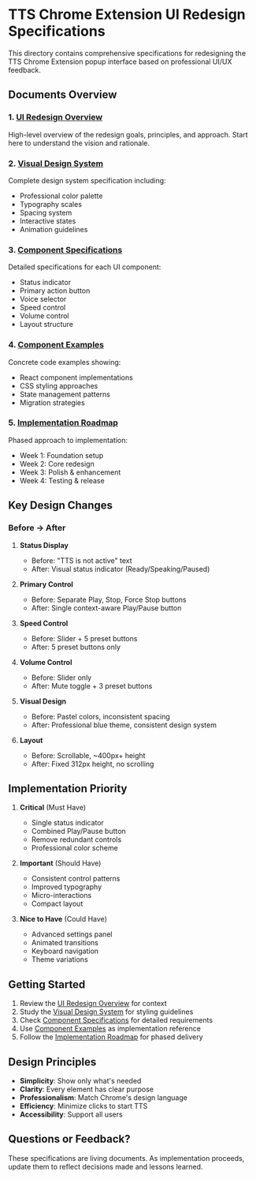 # TTS Chrome Extension UI Redesign Specifications

This directory contains comprehensive specifications for redesigning the TTS Chrome Extension popup interface based on professional UI/UX feedback.

## Documents Overview

### 1. [UI Redesign Overview](./ui-redesign-overview.md)
High-level overview of the redesign goals, principles, and approach. Start here to understand the vision and rationale.

### 2. [Visual Design System](./visual-design-system.md)
Complete design system specification including:
- Professional color palette
- Typography scales
- Spacing system
- Interactive states
- Animation guidelines

### 3. [Component Specifications](./component-specifications.md)
Detailed specifications for each UI component:
- Status indicator
- Primary action button
- Voice selector
- Speed control
- Volume control
- Layout structure

### 4. [Component Examples](./component-examples.md)
Concrete code examples showing:
- React component implementations
- CSS styling approaches
- State management patterns
- Migration strategies

### 5. [Implementation Roadmap](./implementation-roadmap.md)
Phased approach to implementation:
- Week 1: Foundation setup
- Week 2: Core redesign
- Week 3: Polish & enhancement
- Week 4: Testing & release

## Key Design Changes

### Before → After

1. **Status Display**
   - Before: "TTS is not active" text
   - After: Visual status indicator (Ready/Speaking/Paused)

2. **Primary Control**
   - Before: Separate Play, Stop, Force Stop buttons
   - After: Single context-aware Play/Pause button

3. **Speed Control**
   - Before: Slider + 5 preset buttons
   - After: 5 preset buttons only

4. **Volume Control**
   - Before: Slider only
   - After: Mute toggle + 3 preset buttons

5. **Visual Design**
   - Before: Pastel colors, inconsistent spacing
   - After: Professional blue theme, consistent design system

6. **Layout**
   - Before: Scrollable, ~400px+ height
   - After: Fixed 312px height, no scrolling

## Implementation Priority

1. **Critical** (Must Have)
   - Single status indicator
   - Combined Play/Pause button
   - Remove redundant controls
   - Professional color scheme

2. **Important** (Should Have)
   - Consistent control patterns
   - Improved typography
   - Micro-interactions
   - Compact layout

3. **Nice to Have** (Could Have)
   - Advanced settings panel
   - Animated transitions
   - Keyboard navigation
   - Theme variations

## Getting Started

1. Review the [UI Redesign Overview](./ui-redesign-overview.md) for context
2. Study the [Visual Design System](./visual-design-system.md) for styling guidelines
3. Check [Component Specifications](./component-specifications.md) for detailed requirements
4. Use [Component Examples](./component-examples.md) as implementation reference
5. Follow the [Implementation Roadmap](./implementation-roadmap.md) for phased delivery

## Design Principles

- **Simplicity**: Show only what's needed
- **Clarity**: Every element has clear purpose
- **Professionalism**: Match Chrome's design language
- **Efficiency**: Minimize clicks to start TTS
- **Accessibility**: Support all users

## Questions or Feedback?

These specifications are living documents. As implementation proceeds, update them to reflect decisions made and lessons learned.